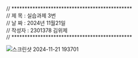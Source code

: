 // **********************************************                                                                               
// 제 목 : 실습과제 3번                                                                                                           
// 날 짜 : 2024년 11월21일                                                                                                       
// 작성자 : 2301378 김위제                                                                                                       
// **********************************************

![스크린샷 2024-11-21 193701](https://github.com/user-attachments/assets/5a654153-531b-4752-a336-059d88e5f118)
